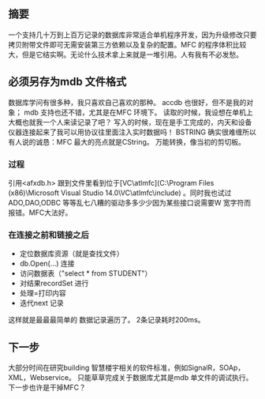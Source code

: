 
## 摘要 ##
一个支持几十万到上百万记录的数据库非常适合单机程序开发，因为升级修改只要拷贝附带文件即可无需安装第三方依赖以及复杂的配置。MFC 的程序体积比较大，但是它结实啊。无论什么技术拿上来就是一堆引用。人有我有不必发愁。

## 必须另存为mdb 文件格式 ##
数据库学问有很多种，我只喜欢自己喜欢的那种。
accdb 也很好，但不是我的对象；
mdb 支持也还不错，尤其是在MFC 环境下。
读取的时候，我设想在单机上大概也就我一个人来读记录了吧？
写入的时候，现在是手工完成的，内天和设备仪器连接起来了我可以用协议往里面注入实时数据吗！
BSTRING 确实很难缠所以有人说的诚恳：MFC 最大的亮点就是CString。
万能转换，像当初的剪切板。


### 过程 ###
引用<afxdb.h> 跟到文件里看到位于[VC\atlmfc](C:\Program Files (x86)\Microsoft Visual Studio 14.0\VC\atlmfc\include) 。同时我也试过ADO,DAO,ODBC 等等乱七八糟的驱动多多少少因为某些接口说需要W 宽字符而报错。MFC大法好。

### 在连接之前和链接之后 ###

- 定位数据库资源（就是查找文件）
- db.Open(...) 连接
- 访问数据表（"select * from STUDENT"）
- 对结果recordSet 进行
- 处理=打印内容
- 迭代next 记录

这样就是最最最简单的 数据记录遍历了。
2条记录耗时200ms。


## 下一步 ##
大部分时间在研究building 智慧楼宇相关的软件标准，例如SignalR，SOAp，XML，Webservice。
只能草草完成关于数据库尤其是mdb 单文件的调试执行。
下一步也许是干掉MFC？